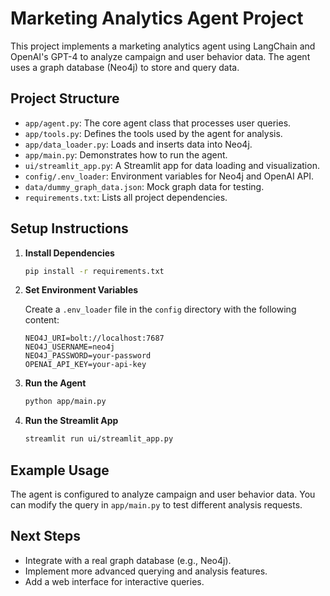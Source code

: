# Marketing Analytics Agent Project

This project implements a marketing analytics agent using LangChain and OpenAI's GPT-4 to analyze campaign and user behavior data. The agent uses a graph database (Neo4j) to store and query data.

## Project Structure

- `app/agent.py`: The core agent class that processes user queries.
- `app/tools.py`: Defines the tools used by the agent for analysis.
- `app/data_loader.py`: Loads and inserts data into Neo4j.
- `app/main.py`: Demonstrates how to run the agent.
- `ui/streamlit_app.py`: A Streamlit app for data loading and visualization.
- `config/.env_loader`: Environment variables for Neo4j and OpenAI API.
- `data/dummy_graph_data.json`: Mock graph data for testing.
- `requirements.txt`: Lists all project dependencies.

## Setup Instructions

1. **Install Dependencies**

   ```bash
   pip install -r requirements.txt
   ```

2. **Set Environment Variables**

   Create a `.env_loader` file in the `config` directory with the following content:

   ```
   NEO4J_URI=bolt://localhost:7687
   NEO4J_USERNAME=neo4j
   NEO4J_PASSWORD=your-password
   OPENAI_API_KEY=your-api-key
   ```

3. **Run the Agent**

   ```bash
   python app/main.py
   ```

4. **Run the Streamlit App**

   ```bash
   streamlit run ui/streamlit_app.py
   ```

## Example Usage

The agent is configured to analyze campaign and user behavior data. You can modify the query in `app/main.py` to test different analysis requests.

## Next Steps

- Integrate with a real graph database (e.g., Neo4j).
- Implement more advanced querying and analysis features.
- Add a web interface for interactive queries.
